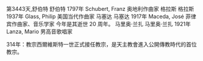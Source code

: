 第3443天,舒伯特
舒伯特 1797年
Schubert, Franz 奥地利作曲家
格拉斯
格拉斯 1937年
Glass, Philip 美国当代作曲家
马塞达
马塞达 1917年
Maceda, José 菲律宾作曲家、音乐学家
今年是其逝世 20 周年。
马里奥·兰扎
马里奥·兰扎 1921年
Lanza, Mario 男高音歌唱家

314年：教宗西爾維斯特一世正式接任教宗，是天主教會進入公開傳教時代的首位教宗。